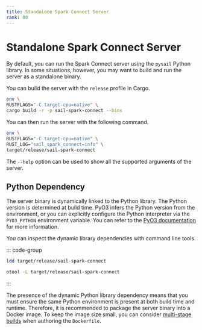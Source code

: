 ```yaml
---
title: Standalone Spark Connect Server
rank: 80
---
```


# Standalone Spark Connect Server

By default, you can run the Spark Connect server using the `pysail` Python library.
In some situations, however, you may want to build and run the server as a standalone binary.

You can build the server with the `release` profile in Cargo.

```bash
env \
RUSTFLAGS="-C target-cpu=native" \
cargo build -r -p sail-spark-connect --bins
```

You can then run the server with the following command.

```bash
env \
RUSTFLAGS="-C target-cpu=native" \
RUST_LOG="sail_spark_connect=info" \
target/release/sail-spark-connect
```

The `--help` option can be used to show all the supported arguments of the server.

## Python Dependency

The server binary is dynamically linked to the Python library.
The Python version is determined at build time.
PyO3 infers the Python version from the environment, or you can explicitly configure the
Python interpreter via the `PYO3_PYTHON` environment variable.
You can refer to the [PyO3 documentation](https://pyo3.rs/) for more information.

You can inspect the dynamic library dependencies with command line tools.

::: code-group

```bash [Linux]
ldd target/release/sail-spark-connect
```

```bash [macOS]
otool -L target/release/sail-spark-connect
```

:::

The presence of the dynamic Python library dependency means that you must ensure the same Python environment
is present at both build time and runtime.
Therefore, it is recommended to package the server binary into a Docker image.
To keep the image size small, you can consider [multi-stage builds](https://docs.docker.com/build/building/multi-stage/) when authoring
the `Dockerfile`.

